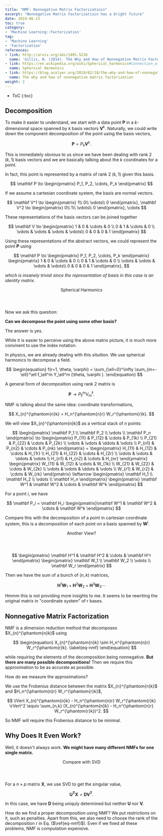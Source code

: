 ```yaml
---
title: "NMF: Nonnegative Matrix Factorizatioin"
excerpt: "Nonnegative Matrix Factorizatioin has a bright future"
date: 2019-06-13
toc: true
category:
- 'Machine Learning::Factorization'
tag:
- 'Machine Learning'
- 'Factorization'
references:
- link: http://arxiv.org/abs/1401.5226
  name: 'Gillis, N. (2014). The Why and How of Nonnegative Matrix Factorization.'
- link: https://en.wikipedia.org/wiki/Spherical_harmonics#Connection_with_representation_theory
  name: Spherical Harmonics
- link: https://blog.acolyer.org/2019/02/18/the-why-and-how-of-nonnegative-matrix-factorization/
  name: The why and how of nonnegative matrix factorization
weight: 2
---
```


* ToC
{:toc}

## Decomposition

To make it easier to understand, we start with a data point $\mathbf P$ in a $k$-dimensional space spanned by $k$ basis vectors $\mathbf V^k$. Naturally, we could write down the component decomposition of the point using the basis vectors,

$$
\mathbf P = P_k \mathbf V^k.
$$

This is immediately obvious to us since we have been dealing with rank 2 $(k, 1)$ basis vectors and we are basically talking about the $k$ coordinates for a point.

In fact, this point is represented by a matrix of rank 2 $(k, 1)$ given this basis.

$$
\mathbf P \to \begin{pmatrix} P_1, P_2, \cdots, P_k \end{pmatrix}
$$

If we assume a cartesian coordinate system, the basis are normal vectors.

$$
\mathbf V^1 \to \begin{pmatrix}
1\\
0\\
\vdots\\
0
\end{pmatrix}, \mathbf V^2 \to \begin{pmatrix}
0\\
1\\
\vdots\\
0
\end{pmatrix}, \cdots
$$

These representations of the basis vectors can be joined together

$$
\mathbf V \to
\begin{pmatrix}
1 & 0 & \cdots & 0 \\
0 & 1 & \cdots & 0 \\
\vdots & \vdots & \vdots & \vdots\\
0 & 0 & 0 & 1
\end{pmatrix}
$$

Using these representations of the abstract vectors, we could represent the point $\mathbf P$ using

$$
\mathbf P \to \begin{pmatrix}
P_1, P_2, \cdots, P_k
\end{pmatrix} \begin{pmatrix}
1 & 0 & \cdots & 0 \\
0 & 1 & \cdots & 0 \\
\vdots & \vdots & \vdots & \vdots\\
0 & 0 & 0 & 1
\end{pmatrix},
$$

*which is insanely trivial since the representation of basis in this case is an identity matrix.*

<div class="card">
<header class="card-header">
<p class="card-header-title card-toggle">Spherical Harmonics</p>
</header>
<div class="card-content is-hidden">
<div class="content" markdown="1">

Now we ask this question:

**Can we decompose the point using some other basis?**

The answer is yes.

While it is easier to perceive using the above matrix picture, it is much more convinent to use the index notation.

In physics, we are already dealing with this situition. We use spherical harmonics to decompose a field.

$$
\begin{equation}
f(r=1, \theta, \varphi) = \sum_{\ell=0}^\infty \sum_{m=-\ell}^\ell f_\ell^m  Y_\ell^m (\theta, \varphi ).
\end{equation}
$$

A general form of decomposition using rank 2 matrix is

$$
\mathbf P \to P_\ell^m V_m^\ell.
$$

</div>
</div>
</div>


NMF is talking about the same idea: coordinate transformations,

$$
X_{n}^{\phantom{n}k} = H_n^{\phantom{n}r} W_r^{\phantom{r}k}.
$$

We will view $X_{n}^{\phantom{n}k}$ as a vertical stack of $n$ points:

$$
\begin{pmatrix}
\mathbf P_1 \\
\mathbf P_2 \\
\vdots \\
\mathbf P_n
\end{pmatrix} \to \begin{pmatrix}
P_{11} & P_{12} & \cdots & P_{1k} \\
P_{21} & P_{22} & \cdots & P_{2k} \\
\vdots & \vdots & \ddots & \vdots \\
P_{n1} & P_{n2} & \cdots & P_{nk}
\end{pmatrix} = \begin{pmatrix}
H_{11} & H_{12} & \cdots & H_{1r} \\
H_{21} & H_{22} & \cdots & H_{2r} \\
\vdots & \vdots & \ddots & \vdots \\
H_{n1} & H_{n2} & \cdots & H_{nr}
\end{pmatrix} \begin{pmatrix}
W_{11} & W_{12} & \cdots & W_{1k} \\
W_{21} & W_{22} & \cdots & W_{2k} \\
\vdots & \vdots & \ddots & \vdots \\
W_{r1} & W_{r2} & \cdots & W_{rk}
\end{pmatrix} \leftarrow \begin{pmatrix}
\mathbf H_1 \\
\mathbf H_2 \\
\vdots \\
\mathbf H_n
\end{pmatrix} \begin{pmatrix}
\mathbf W^1 & \mathbf W^2 & \cdots & \mathbf W^k
\end{pmatrix}
$$

For a point $i$, we have

$$
\mathbf P_i = \mathbf H_i \begin{pmatrix}\mathbf W^1 & \mathbf W^2 & \cdots & \mathbf W^k \end{pmatrix}
$$

Compare this with the decomposition of a point in cartesian coordinate system, this is a decomposition of each point on a basis spanned by $\mathbf W^i$.

<div class="card">
<header class="card-header">
<p class="card-header-title card-toggle">Another View?</p>
</header>
<div class="card-content is-hidden">
<div class="content" markdown="1">

$$
\begin{pmatrix}
\mathbf H^1 &
\mathbf H^2 &
\cdots  &
\mathbf H^r
\end{pmatrix} \begin{pmatrix}
\mathbf W_1 \\
\mathbf W_2 \\
\vdots \\
\mathbf W_r
\end{pmatrix}
$$

Then we have the sum of a bunch of $(n, k)$ matrices,

$$
\mathbf H^1 \mathbf W_1 + \mathbf H^2 \mathbf W_2 + \mathbf H^3 \mathbf W_3 \cdots
$$

Hmmm this is not providing more insights to me. It seems to be rewriting the original matrix in "coordinate system" of r bases.

</div>
</div>
</div>

## Nonnegative Matrix Factorization

NMF is a dimension reduction method that decomposes $X_{n}^{\phantom{n}k}$ using

$$
\begin{equation}
X_{n}^{\phantom{n}k} \sim H_n^{\phantom{n}r} W_r^{\phantom{r}k}.
\label{eq-nmf}
\end{equation}
$$

while requiring the elements of the decomposition being nonnegative. **But there are many possible decompositions!** Then we require this approximation to be as accurate as possible.

How do we measure the approximations?

We use the Frobenius distance between the matrix $X_{n}^{\phantom{n}k}$ and $H_n^{\phantom{n}r} W_r^{\phantom{r}k}$,

$$
\lVert X_{n}^{\phantom{n}k} - H_n^{\phantom{n}r} W_r^{\phantom{r}k} \rVert^2 \equiv \sum_{n,k} (X_{n}^{\phantom{n}k} - H_n^{\phantom{n}r} W_r^{\phantom{r}k})^2.
$$

So NMF will require this Frobenius distance to be minimal.

## Why Does It Even Work?

Well, it doesn't always work. **We might have many different NMFs for one single matrix.**


<div class="card">
<header class="card-header">
<p class="card-header-title card-toggle">Compare with SVD</p>
</header>
<div class="card-content is-hidden">
<div class="content">

For a $n\times p$ matrix $\mathbf X$, we use SVD to get the singular value,

$$
\mathbf{U}^{\mathbf T}\mathbf{X} = \mathbf{D}\mathbf{V}^{\mathbf T}.
$$

In this case, we have $\mathbf D$ being uniquly determined but neither $\mathbf U$ nor $\mathbf V$.

</div>
</div>
</div>

How do we find a proper decomposition using NMF? We put restrictions on it, such as penalties. Apart from this, we also need to choose the rank of the decomposition $r$ in Eq. ($\ref{eq-nmf}$). Even if we fixed all these problems, NMF is computation expensive.
